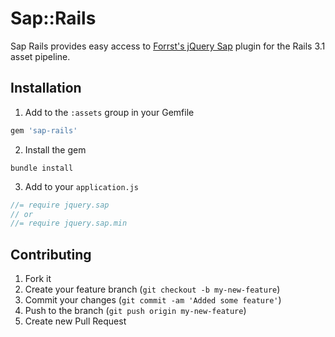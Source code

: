 # Sap::Rails

Sap Rails provides easy access to [Forrst's jQuery Sap](https://github.com/forrst/sap) plugin for the Rails 3.1
asset pipeline.

## Installation

1. Add to the `:assets` group in your Gemfile

```ruby
gem 'sap-rails'
```

2. Install the gem

```shell
bundle install
```

3. Add to your `application.js`

```javascript
//= require jquery.sap
// or
//= require jquery.sap.min
```

## Contributing

1. Fork it
2. Create your feature branch (`git checkout -b my-new-feature`)
3. Commit your changes (`git commit -am 'Added some feature'`)
4. Push to the branch (`git push origin my-new-feature`)
5. Create new Pull Request
